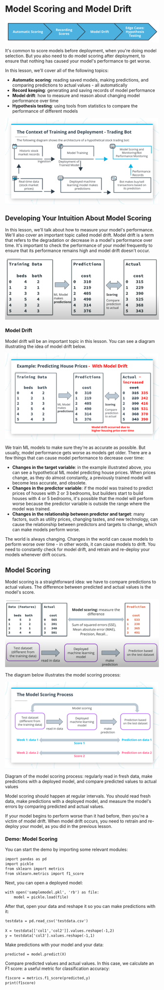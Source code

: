 # Model Scoring and Model Drift

![](figures/lesson-outline.png)

It's common to score models before deployment, when you're doing model selection. But you also need to do model scoring after deployment, to ensure that nothing has caused your model's performance to get worse.

In this lesson, we'll cover all of the following topics:

- **Automatic scoring**: reading saved models, making predictions, and comparing predictions to actual values - all automatically
- **Record keeping**: generating and saving records of model performance
- **Model drift**: how to measure and reason about changing model performance over time
- **Hypothesis testing**: using tools from statistics to compare the performance of different models

![](figures/model-scoring-monitoring.png)


## Developing Your Intuition About Model Scoring

In this lesson, we'll talk about how to measure your model's performance. We'll also cover an important topic called model drift. Model drift is a term that refers to the degradation or decrease in a model's performance over time. It's important to check the performance of your model frequently to ensure that its performance remains high and model drift doesn't occur.

![](figures/predictions-scoring.png)

### Model Drift

Model drift will be an important topic in this lesson. You can see a diagram illustrating the idea of model drift below.

![](figures/model-drift.png)

We train ML models to make sure they're as accurate as possible. But usually, model performance gets worse as models get older. There are a few things that can cause model performance to decrease over time:

- **Changes in the target variable**: in the example illustrated above, you can see a hypothetical ML model predicting house prices. When prices change, as they do almost constantly, a previously trained model will become less accurate, and obsolete.
- **Changes in the predictor variable**: if the model was trained to predict prices of houses with 2 or 3 bedrooms, but builders start to build houses with 4 or 5 bedrooms, it's possible that the model will perform worse because the predictor variable is outside the range where the model was trained.
- **Changes in the relationship between predictor and target**: many factors, such as utility prices, changing tastes, and new technology, can cause the relationship between predictors and targets to change, which can make models perform worse.

The world is always changing. Changes in the world can cause models to perform worse over time - in other words, it can cause models to drift. You need to constantly check for model drift, and retrain and re-deploy your models whenever drift occurs.

## Model Scoring

Model scoring is a straightforward idea: we have to compare predictions to actual values. The difference between predicted and actual values is the model's score.

![](figures/model-scoring-process2.png)

The diagram below illustrates the model scoring process:

![Scoring is a model is important because it shows us how we expect a model to perform in production.](figures/model-scoring-process.png)

Diagram of the model scoring process: regularly read in fresh data, make predictions with a deployed model, and compare predicted values to actual values

Model scoring should happen at regular intervals. You should read fresh data, make predictions with a deployed model, and measure the model's errors by comparing predicted and actual values.

If your model begins to perform worse than it had before, then you're a victim of model drift. When model drift occurs, you need to retrain and re-deploy your model, as you did in the previous lesson.

### Demo: Model Scoring

You can start the demo by importing some relevant modules:

```
import pandas as pd
import pickle
from sklearn import metrics
from sklearn.metrics import f1_score
```

Next, you can open a deployed model:


```
with open('samplemodel.pkl', 'rb') as file:
    model = pickle.load(file)
```

After that, open your data and reshape it so you can make predictions with it:

```
testdata = pd.read_csv('testdata.csv')

X = testdata[['col1','col2']].values.reshape(-1,2)
y = testdata['col3'].values.reshape(-1,1)
```

Make predictions with your model and your data:


```
predicted = model.predict(X)
```

Compare predicted values and actual values. In this case, we calculate an F1 score: a useful metric for classification accuracy:

```
f1score = metrics.f1_score(predicted,y)
print(f1score)
```

